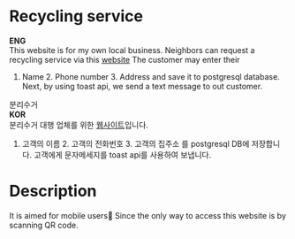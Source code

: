 # Recycling service<br>
**ENG**<br>
This website is for my own local business. 
Neighbors can request a recycling service via this <a href="recycling-service.herokuapp.com">website</a>
The customer may enter their 
1. Name 2. Phone number 3. Address and save it to postgresql database.
Next, by using toast api, we send a text message to out customer.<br>

분리수거<br> 
**KOR**<br>
분리수거 대행 업체를 위한 <a href="recycling-service.herokuapp.com">웹사이트</a>입니다. 
1. 고객의 이름 2. 고객의 전화번호 3. 고객의 집주소 를 postgresql DB에 저장합니다.
고객에게 문자메세지를 toast api를 사용하여 보냅니다.

# Description
It is aimed for mobile users:iphone: Since the only way to access this website is by scanning QR code.
